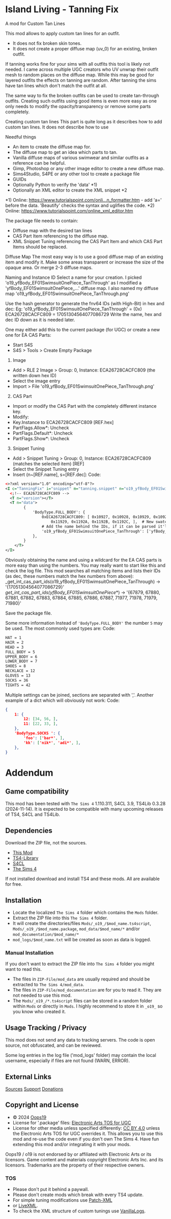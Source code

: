 # Island Living - Tanning Fix 

A mod for Custom Tan Lines

This mod allows to apply custom tan lines for an outfit.
* It does not fix broken skin tones.
* It does not create a proper diffuse map (uv_0) for an existing, broken outfit.

If tanning works fine for your sims with all outfits this tool is likely not needed. I came across multiple UGC creators who UV unwrap their outfit mesh to random places on the diffuse map. While this may be good for layered outfits the effects on tanning are random. After tanning the sims have tan lines which don't match the outfit at all.

The same way to fix the broken outfits can be used to create tan-through outfits. Creating such outfits using good items is even more easy as one only needs to modify the opacity/transparency or remove some parts completely.

Creating custom tan lines
This part is quite long as it describes how to add custom tan lines. It does not describe how to use

Needful things
* An item to create the diffuse map for.
* The diffuse map to get an idea which parts to tan.
* Vanilla diffuse maps of various swimwear and similar outfits as a reference can be helpful.
* Gimp, Photoshop or any other image editor to create a new diffuse map.
* Sims4Studio, S4PE or any other tool to create a package file
* GUIDs
* Optionally Python to verify the 'data' *1)
* Optionally an XML editor to create the XML snippet *2

*1) Online: https://www.tutorialspoint.com/onli...n_formatter.htm - add 'a=' before the data. 'Beautify' checks the syntax and uglifies the code.
*2) Online: https://www.tutorialspoint.com/online_xml_editor.htm

The package file needs to contain:
* Diffuse map with the desired tan lines
* CAS Part Item referencing to the diffuse map.
* XML Snippet Tuning referencing the CAS Part Item and which CAS Part Items should be replaced.

Diffuse Map
The most easy way is to use a good diffuse map of an existing item and modify it. Make some areas transparent or increase the size of the opaque area.
Or merge 2-3 diffuse maps.

Naming and Instance ID
Select a name for your creation. I picked 'o19_yfBody_EF01SwimsuitOnePiece_TanThrough' as I modified a 'yfBody_EF01SwimsuitOnePiece_...' diffuse map.
I also named my diffuse map 'o19_yfBody_EF01SwimsuitOnePiece_TanThrough.png'

Use the hash generator to generate the fnv64 IDs (with High-Bit) in hex and dec:
Eg: 'o19_yfBody_EF01SwimsuitOnePiece_TanThrough' = (0x) ECA26728CACFC809 = 17051304564077086729
Write the name, hex and dec ID down as it is needed later.

One may either add this to the current package (for UGC) or create a new one for EA CAS Parts:
* Start S4S
* S4S > Tools > Create Empty Package

1) Image
* Add > RLE 2 Image > Group: 0, Instance: ECA26728CACFC809 (the written down hex ID)
* Select the image entry
* Import > File 'o19_yfBody_EF01SwimsuitOnePiece_TanThrough.png'

2) CAS Part
* Import or modify the CAS Part with the completely different instance key.
* Modify:
* Key.Instance to ECA26728CACFC809 [REF.hex]
* PartFlags.Allow*: Uncheck
* PartFlags.Default*: Uncheck
* PartFlags.Show*: Uncheck

3) Snippet Tuning
* Add > Snippet Tuning > Group: 0, Instance: ECA26728CACFC809 (matches the selected item) [REF]
* Select the Snippet Tuning entry
* Insert (n~[REF.name], s=[REF.dec]:
Code:
```xml
<>?xml version="1.0" encoding="utf-8"?>
<I c="TanningFix" i="snippet" m="tanning.snippet" n="o19_yfBody_EF01SwimsuitOnePiece_TanThrough" s="17051304564077086729">
  <;!-- ECA26728CACFC809 -->
  <T n="version"></T>
  <T n="data">
        {
            'BodyType.FULL_BODY': {
                0xECA26728CACFC809: [ 0x10927, 0x10928, 0x10929, 0x1092A, 0x1092B, 0x1092C, 0x1092D, 0x1092E, 0x1092F,
                    0x11929, 0x1192A, 0x1192B, 0x1192C, ],  # New swatches
                # Add the name behind the IDs, if it can be parsed it'll replace the line above
                'o19_yfBody_EF01SwimsuitOnePiece_TanThrough': ['yfBody_EF01SwimsuitOnePiece_*', ],
            },
        }
    </T>
</I>
```


Obviously obtaining the name and using a wildcard for the EA CAS parts is more easy than using the numbers. You may really want to start like this and check the log file. This mod searches all matching items and lists their IDs (as dec, these numbers match the hex numbers from above):
_get_int_cas_part_ids(o19_yfBody_EF01SwimsuitOnePiece_TanThrough) -> '{17051304564077086729}'
_get_int_cas_part_ids(yfBody_EF01SwimsuitOnePiece_*) -> '{67879, 67880, 67881, 67882, 67883, 67884, 67885, 67886, 67887, 71977, 71978, 71979, 71980}'


Save the package file.

Some more information
Instead of `'BodyType.FULL_BODY'` the number `5` may be used. The most commonly used types are:
Code:
```sh
HAT = 1
HAIR = 2
HEAD = 3
FULL_BODY = 5
UPPER_BODY = 6
LOWER_BODY = 7
SHOES = 8
NECKLACE = 12
GLOVES = 13
SOCKS = 36
TIGHTS = 42
```


Multiple settings can be joined, sections are separated with ','.
Another example of a dict which will obviously not work:
Code:
```json
{
    1: {
        12: [34, 56, ],
        11: [22, 33, ],
    },
    'BodyType.SOCKS ': {
        'foo': ['bar*', ],
        'kk': ['nik*', 'adi*', ],
    },
}
```


# Addendum

## Game compatibility
This mod has been tested with `The Sims 4` 1.110.311, S4CL 3.9, TS4Lib 0.3.28 (2024-11-14).
It is expected to be compatible with many upcoming releases of TS4, S4CL and TS4Lib.

## Dependencies
Download the ZIP file, not the sources.
* [This Mod](../../releases/latest)
* [TS4-Library](https://github.com/Oops19/TS4-Library/releases/latest)
* [S4CL](https://github.com/ColonolNutty/Sims4CommunityLibrary/releases/latest)
* [The Sims 4](https://www.ea.com/games/the-sims/the-sims-4)

If not installed download and install TS4 and these mods.
All are available for free.

## Installation
* Locate the localized `The Sims 4` folder which contains the `Mods` folder.
* Extract the ZIP file into this `The Sims 4` folder.
* It will create the directories/files `Mods/_o19_/$mod_name.ts4script`, `Mods/_o19_/$mod_name.package`, `mod_data/$mod_name/*` and/or `mod_documentation/$mod_name/*`
* `mod_logs/$mod_name.txt` will be created as soon as data is logged.

### Manual Installation
If you don't want to extract the ZIP file into `The Sims 4` folder you might want to read this. 
* The files in `ZIP-File/mod_data` are usually required and should be extracted to `The Sims 4/mod_data`.
* The files in `ZIP-File/mod_documentation` are for you to read it. They are not needed to use this mod.
* The `Mods/_o19_/*.ts4script` files can be stored in a random folder within `Mods` or directly in `Mods`. I highly recommend to store it in `_o19_` so you know who created it.

## Usage Tracking / Privacy
This mod does not send any data to tracking servers. The code is open source, not obfuscated, and can be reviewed.

Some log entries in the log file ('mod_logs' folder) may contain the local username, especially if files are not found (WARN, ERROR).

## External Links
[Sources](https://github.com/Oops19/)
[Support](https://discord.gg/d8X9aQ3jbm)
[Donations](https://www.patreon.com/o19)

## Copyright and License
* © 2024 [Oops19](https://github.com/Oops19)
* License for '.package' files: [Electronic Arts TOS for UGC](https://tos.ea.com/legalapp/WEBTERMS/US/en/PC/)  
* License for other media unless specified differently: [CC BY 4.0](https://creativecommons.org/licenses/by/4.0/) unless the Electronic Arts TOS for UGC overrides it.
This allows you to use this mod and re-use the code even if you don't own The Sims 4.
Have fun extending this mod and/or integrating it with your mods.

Oops19 / o19 is not endorsed by or affiliated with Electronic Arts or its licensors.
Game content and materials copyright Electronic Arts Inc. and its licensors. 
Trademarks are the property of their respective owners.

### TOS
* Please don't put it behind a paywall.
* Please don't create mods which break with every TS4 update.
* For simple tuning modifications use [Patch-XML](https://github.com/Oops19/TS4-PatchXML) 
* or [LiveXML](https://github.com/Oops19/TS4-LiveXML).
* To check the XML structure of custom tunings use [VanillaLogs](https://github.com/Oops19/TS4-VanillaLogs).
